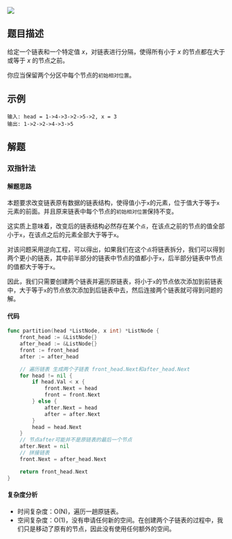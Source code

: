 ![](https://tva1.sinaimg.cn/large/006y8mN6ly1g95r6zww73j312k0u0q77.jpg)

## 题目描述

给定一个链表和一个特定值 *x*，对链表进行分隔，使得所有小于 *x* 的节点都在大于或等于 *x* 的节点之前。

你应当保留两个分区中每个节点的`初始相对位置`。

## 示例

```
输入: head = 1->4->3->2->5->2, x = 3
输出: 1->2->2->4->3->5
```

## 解题

### 双指针法

#### 解题思路

本题要求改变链表原有数据的链表结构，使得值小于`x`的元素，位于值大于等于`x`元素的前面。并且原来链表中每个节点的`初始相对位置`保持不变。

这实质上意味着，改变后的链表结构必然存在某个`点`，在该点之前的节点的值全部小于`x`，在该点之后的元素全部大于等于`x`。

对该问题采用逆向工程，可以得出，如果我们在这个`点`将链表拆分，我们可以得到两个更小的链表，其中前半部分的链表中节点的值都小于`x`，后半部分链表中节点的值都大于等于`x`。

因此，我们只需要创建两个链表并遍历原链表，将小于`x`的节点依次添加到前链表中，大于等于`x`的节点依次添加到后链表中去，然后连接两个链表就可得到问题的解。

#### 代码

```go
func partition(head *ListNode, x int) *ListNode {
	front_head := &ListNode{}
	after_head := &ListNode{}
	front := front_head
	after := after_head

	// 遍历链表 生成两个子链表 front_head.Next和after_head.Next
	for head != nil {
		if head.Val < x {
			front.Next = head
			front = front.Next
		} else {
			after.Next = head
			after = after.Next
		}
		head = head.Next
	}
	// 节点after可能并不是原链表的最后一个节点
	after.Next = nil
	// 拼接链表
	front.Next = after_head.Next

	return front_head.Next
}
```

#### 复杂度分析

- 时间复杂度：O(N)，遍历一趟原链表。
- 空间复杂度：O(1)，没有申请任何新的空间。在创建两个子链表的过程中，我们只是移动了原有的节点，因此没有使用任何额外的空间。